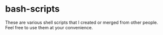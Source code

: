 # bash-scripts
These are various shell scripts that I created or merged from other people.
Feel free to use them at your convenience.
